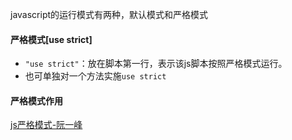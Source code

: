 javascript的运行模式有两种，默认模式和严格模式

#### 严格模式[use strict]
* `"use strict"`：放在脚本第一行，表示该js脚本按照严格模式运行。
* 也可单独对一个方法实施`use strict`

#### 严格模式作用

[js严格模式-阮一峰](http://www.ruanyifeng.com/blog/2013/01/javascript_strict_mode.html)
